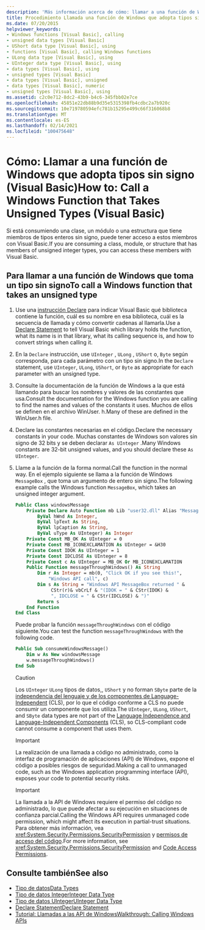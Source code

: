 ```yaml
---
description: 'Más información acerca de cómo: llamar a una función de Windows que toma tipos sin signo (Visual Basic)'
title: Procedimiento Llamada una función de Windows que adopta tipos sin signo
ms.date: 07/20/2015
helpviewer_keywords:
- Windows functions [Visual Basic], calling
- unsigned data types [Visual Basic]
- UShort data type [Visual Basic], using
- functions [Visual Basic], calling Windows functions
- ULong data type [Visual Basic], using
- UInteger data type [Visual Basic], using
- data types [Visual Basic], using
- unsigned types [Visual Basic]
- data types [Visual Basic], unsigned
- data types [Visual Basic], numeric
- unsigned types [Visual Basic], using
ms.assetid: c2c0e712-8dc2-43b9-b4c6-345fbb02e7ce
ms.openlocfilehash: 45851e22db88b9d35e5315398fb4cdbc2a7b920c
ms.sourcegitcommit: 10e719780594efc781b15295e499c66f316068b8
ms.translationtype: MT
ms.contentlocale: es-ES
ms.lasthandoff: 02/14/2021
ms.locfileid: "100475648"
---
```

# <a name="how-to-call-a-windows-function-that-takes-unsigned-types-visual-basic"></a><span data-ttu-id="5e0a2-103">Cómo: Llamar a una función de Windows que adopta tipos sin signo (Visual Basic)</span><span class="sxs-lookup"><span data-stu-id="5e0a2-103">How to: Call a Windows Function that Takes Unsigned Types (Visual Basic)</span></span>

<span data-ttu-id="5e0a2-104">Si está consumiendo una clase, un módulo o una estructura que tiene miembros de tipos enteros sin signo, puede tener acceso a estos miembros con Visual Basic.</span><span class="sxs-lookup"><span data-stu-id="5e0a2-104">If you are consuming a class, module, or structure that has members of unsigned integer types, you can access these members with Visual Basic.</span></span>

## <a name="to-call-a-windows-function-that-takes-an-unsigned-type"></a><span data-ttu-id="5e0a2-105">Para llamar a una función de Windows que toma un tipo sin signo</span><span class="sxs-lookup"><span data-stu-id="5e0a2-105">To call a Windows function that takes an unsigned type</span></span>

1. <span data-ttu-id="5e0a2-106">Use una [instrucción Declare](../../language-reference/statements/declare-statement.md) para indicar Visual Basic qué biblioteca contiene la función, cuál es su nombre en esa biblioteca, cuál es la secuencia de llamada y cómo convertir cadenas al llamarla.</span><span class="sxs-lookup"><span data-stu-id="5e0a2-106">Use a [Declare Statement](../../language-reference/statements/declare-statement.md) to tell Visual Basic which library holds the function, what its name is in that library, what its calling sequence is, and how to convert strings when calling it.</span></span>

2. <span data-ttu-id="5e0a2-107">En la `Declare` instrucción, use `UInteger` , `ULong` , `UShort` o, `Byte` según corresponda, para cada parámetro con un tipo sin signo.</span><span class="sxs-lookup"><span data-stu-id="5e0a2-107">In the `Declare` statement, use `UInteger`, `ULong`, `UShort`, or `Byte` as appropriate for each parameter with an unsigned type.</span></span>

3. <span data-ttu-id="5e0a2-108">Consulte la documentación de la función de Windows a la que está llamando para buscar los nombres y valores de las constantes que usa.</span><span class="sxs-lookup"><span data-stu-id="5e0a2-108">Consult the documentation for the Windows function you are calling to find the names and values of the constants it uses.</span></span> <span data-ttu-id="5e0a2-109">Muchos de ellos se definen en el archivo WinUser. h.</span><span class="sxs-lookup"><span data-stu-id="5e0a2-109">Many of these are defined in the WinUser.h file.</span></span>

4. <span data-ttu-id="5e0a2-110">Declare las constantes necesarias en el código.</span><span class="sxs-lookup"><span data-stu-id="5e0a2-110">Declare the necessary constants in your code.</span></span> <span data-ttu-id="5e0a2-111">Muchas constantes de Windows son valores sin signo de 32 bits y se deben declarar `As UInteger` .</span><span class="sxs-lookup"><span data-stu-id="5e0a2-111">Many Windows constants are 32-bit unsigned values, and you should declare these `As UInteger`.</span></span>

5. <span data-ttu-id="5e0a2-112">Llame a la función de la forma normal.</span><span class="sxs-lookup"><span data-stu-id="5e0a2-112">Call the function in the normal way.</span></span> <span data-ttu-id="5e0a2-113">En el ejemplo siguiente se llama a la función de Windows `MessageBox` , que toma un argumento de entero sin signo.</span><span class="sxs-lookup"><span data-stu-id="5e0a2-113">The following example calls the Windows function `MessageBox`, which takes an unsigned integer argument.</span></span>

    ```vb
    Public Class windowsMessage
        Private Declare Auto Function mb Lib "user32.dll" Alias "MessageBox" (
            ByVal hWnd As Integer,
            ByVal lpText As String,
            ByVal lpCaption As String,
            ByVal uType As UInteger) As Integer
        Private Const MB_OK As UInteger = 0
        Private Const MB_ICONEXCLAMATION As UInteger = &H30
        Private Const IDOK As UInteger = 1
        Private Const IDCLOSE As UInteger = 8
        Private Const c As UInteger = MB_OK Or MB_ICONEXCLAMATION
        Public Function messageThroughWindows() As String
            Dim r As Integer = mb(0, "Click OK if you see this!",
                "Windows API call", c)
            Dim s As String = "Windows API MessageBox returned " &
                 CStr(r)& vbCrLf & "(IDOK = " & CStr(IDOK) &
                 ", IDCLOSE = " & CStr(IDCLOSE) & ")"
            Return s
        End Function
    End Class
    ```

     <span data-ttu-id="5e0a2-114">Puede probar la función `messageThroughWindows` con el código siguiente.</span><span class="sxs-lookup"><span data-stu-id="5e0a2-114">You can test the function `messageThroughWindows` with the following code.</span></span>

    ```vb
    Public Sub consumeWindowsMessage()
        Dim w As New windowsMessage
        w.messageThroughWindows()
    End Sub
    ```

    > [!CAUTION]
    > <span data-ttu-id="5e0a2-115">Los `UInteger` `ULong` tipos de datos,, `UShort` y no forman `SByte` parte de la [independencia del lenguaje y de los componentes de Language-Independent](../../../standard/language-independence-and-language-independent-components.md) (CLS), por lo que el código conforme a CLS no puede consumir un componente que los utiliza.</span><span class="sxs-lookup"><span data-stu-id="5e0a2-115">The `UInteger`, `ULong`, `UShort`, and `SByte` data types are not part of the [Language Independence and Language-Independent Components](../../../standard/language-independence-and-language-independent-components.md) (CLS), so CLS-compliant code cannot consume a component that uses them.</span></span>

    > [!IMPORTANT]
    > <span data-ttu-id="5e0a2-116">La realización de una llamada a código no administrado, como la interfaz de programación de aplicaciones (API) de Windows, expone el código a posibles riesgos de seguridad.</span><span class="sxs-lookup"><span data-stu-id="5e0a2-116">Making a call to unmanaged code, such as the Windows application programming interface (API), exposes your code to potential security risks.</span></span>

    > [!IMPORTANT]
    > <span data-ttu-id="5e0a2-117">La llamada a la API de Windows requiere el permiso del código no administrado, lo que puede afectar a su ejecución en situaciones de confianza parcial.</span><span class="sxs-lookup"><span data-stu-id="5e0a2-117">Calling the Windows API requires unmanaged code permission, which might affect its execution in partial-trust situations.</span></span> <span data-ttu-id="5e0a2-118">Para obtener más información, vea <xref:System.Security.Permissions.SecurityPermission> y [permisos de acceso del código](/previous-versions/dotnet/netframework-4.0/h846e9b3(v=vs.100)).</span><span class="sxs-lookup"><span data-stu-id="5e0a2-118">For more information, see <xref:System.Security.Permissions.SecurityPermission> and [Code Access Permissions](/previous-versions/dotnet/netframework-4.0/h846e9b3(v=vs.100)).</span></span>

## <a name="see-also"></a><span data-ttu-id="5e0a2-119">Consulte también</span><span class="sxs-lookup"><span data-stu-id="5e0a2-119">See also</span></span>

- [<span data-ttu-id="5e0a2-120">Tipo de datos</span><span class="sxs-lookup"><span data-stu-id="5e0a2-120">Data Types</span></span>](../../language-reference/data-types/index.md)
- [<span data-ttu-id="5e0a2-121">Tipo de datos Integer</span><span class="sxs-lookup"><span data-stu-id="5e0a2-121">Integer Data Type</span></span>](../../language-reference/data-types/integer-data-type.md)
- [<span data-ttu-id="5e0a2-122">Tipo de datos UInteger</span><span class="sxs-lookup"><span data-stu-id="5e0a2-122">UInteger Data Type</span></span>](../../language-reference/data-types/uinteger-data-type.md)
- [<span data-ttu-id="5e0a2-123">Declare Statement</span><span class="sxs-lookup"><span data-stu-id="5e0a2-123">Declare Statement</span></span>](../../language-reference/statements/declare-statement.md)
- [<span data-ttu-id="5e0a2-124">Tutorial: Llamadas a las API de Windows</span><span class="sxs-lookup"><span data-stu-id="5e0a2-124">Walkthrough: Calling Windows APIs</span></span>](walkthrough-calling-windows-apis.md)
